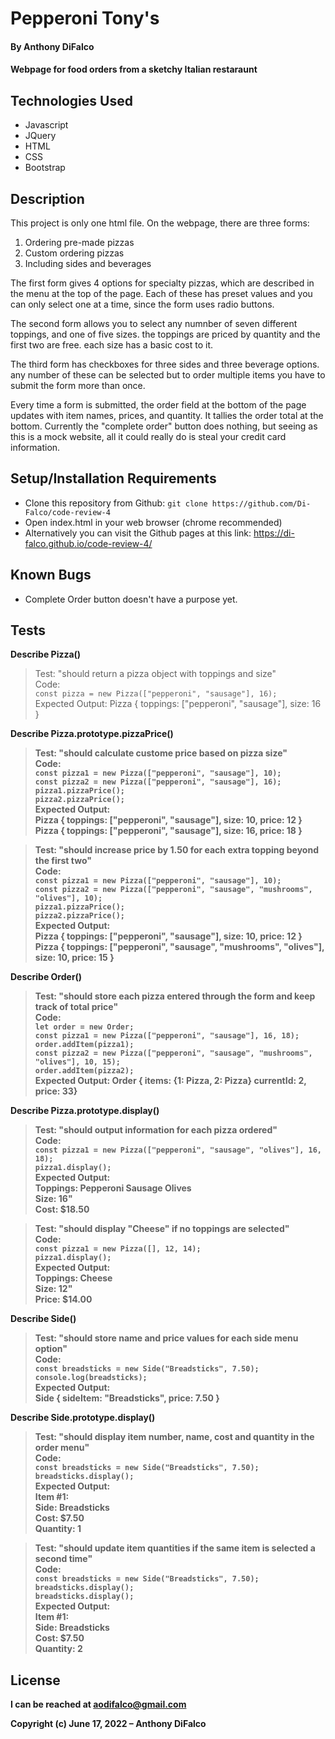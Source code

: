 # Pepperoni Tony's

#### By Anthony DiFalco

#### Webpage for food orders from a sketchy Italian restaraunt

## Technologies Used

* Javascript
* JQuery
* HTML
* CSS
* Bootstrap

## Description

This project is only one html file. On the webpage, there are three forms:
1. Ordering pre-made pizzas
2. Custom ordering pizzas
3. Including sides and beverages

The first form gives 4 options for specialty pizzas, which are described in the menu at the top of the page. Each of these has preset values and you can only select one at a time, since the form uses radio buttons.

The second form allows you to select any numnber of seven different toppings, and one of five sizes. the toppings are priced by quantity and the first two are free. each size has a basic cost to it.

The third form has checkboxes for three sides and three beverage options. any number of these can be selected but to order multiple items you have to submit the form more than once.

Every time a form is submitted, the order field at the bottom of the page updates with item names, prices, and quantity. It tallies the order total at the bottom. Currently the "complete order" button does nothing, but seeing as this is a mock website, all it could really do is steal your credit card information.

## Setup/Installation Requirements

* Clone this repository from Github:
```git clone https://github.com/Di-Falco/code-review-4```
* Open index.html in your web browser (chrome recommended)
* Alternatively you can visit the Github pages at this link: https://di-falco.github.io/code-review-4/

## Known Bugs

* Complete Order button doesn't have a purpose yet.

## Tests

<strong>Describe Pizza()</strong><br>

>Test: "should return a pizza object with toppings and size"<br>
>Code: <br>
```const pizza = new Pizza(["pepperoni", "sausage"], 16);```<br>
>Expected Output: Pizza { toppings: ["pepperoni", "sausage"], size: 16 }<br>

<strong>Describe Pizza.prototype.pizzaPrice()<strong><br>

>Test: "should calculate custome price based on pizza size"<br>
>Code: <br>
>```const pizza1 = new Pizza(["pepperoni", "sausage"], 10);```<br>
>```const pizza2 = new Pizza(["pepperoni", "sausage"], 16);```<br>
>```pizza1.pizzaPrice();```<br>
>```pizza2.pizzaPrice();```<br>
>Expected Output:<br>
>Pizza { toppings: ["pepperoni", "sausage"], size: 10, price: 12 }<br>
>Pizza { toppings: ["pepperoni", "sausage"], size: 16, price: 18 }<br>

>Test: "should increase price by 1.50 for each extra topping beyond the first two"<br>
>Code:<br>
>```const pizza1 = new Pizza(["pepperoni", "sausage"], 10);```<br>
>```const pizza2 = new Pizza(["pepperoni", "sausage", "mushrooms", "olives"], 10);```<br>
>```pizza1.pizzaPrice();```<br>
>```pizza2.pizzaPrice();```<br>
>Expected Output: <br>
>Pizza { toppings: ["pepperoni", "sausage"], size: 10, price: 12 }<br>
>Pizza { toppings: ["pepperoni", "sausage", "mushrooms", "olives"], size: 10, price: 15 }<br>

<strong>Describe Order()</strong><br>

>Test: "should store each pizza entered through the form and keep track of total price"<br>
>Code:<br>
>```let order = new Order;```<br>
>```const pizza1 = new Pizza(["pepperoni", "sausage"], 16, 18);```<br>
>```order.addItem(pizza1);```<br>
>```const pizza2 = new Pizza(["pepperoni", "sausage", "mushrooms", "olives"], 10, 15);```<br>
>```order.addItem(pizza2);```<br>
>Expected Output: Order { items: {1: Pizza, 2: Pizza} currentId: 2, price: 33}<br>

<strong>Describe Pizza.prototype.display()</strong><br>

>Test: "should output information for each pizza ordered"<br>
>Code:<br>
>```const pizza1 = new Pizza(["pepperoni", "sausage", "olives"], 16, 18);```<br>
>```pizza1.display();```<br>
>Expected Output:<br>
>Toppings:  Pepperoni  Sausage  Olives<br>
>Size: 16"<br>
>Cost: $18.50<br>

>Test: "should display "Cheese" if no toppings are selected"<br>
>Code:<br>
>```const pizza1 = new Pizza([], 12, 14);```<br>
>```pizza1.display();```<br>
>Expected Output:<br>
>Toppings: Cheese<br>
>Size: 12"<br>
>Price: $14.00<br>

<strong>Describe Side()</strong><br>

>Test: "should store name and price values for each side menu option"<br>
>Code:<br>
>```const breadsticks = new Side("Breadsticks", 7.50);```<br>
>```console.log(breadsticks);```<br>
>Expected Output:<br>
>Side { sideItem: "Breadsticks", price: 7.50 }<br>

<strong>Describe Side.prototype.display()</strong><br>

>Test: "should display item number, name, cost and quantity in the order menu"<br>
>Code:<br>
>```const breadsticks = new Side("Breadsticks", 7.50);```<br>
>```breadsticks.display();```<br>
>Expected Output:<br>
>Item #1:<br>
>Side: Breadsticks<br>
>Cost: $7.50<br>
>Quantity: 1<br>

>Test: "should update item quantities if the same item is selected a second time"<br>
>Code:<br>
>```const breadsticks = new Side("Breadsticks", 7.50);```<br>
>```breadsticks.display();```<br>
>```breadsticks.display();```<br>
>Expected Output:<br>
>Item #1:<br>
>Side: Breadsticks<br>
>Cost: $7.50<br>
>Quantity: 2<br>

## License

I can be reached at aodifalco@gmail.com

Copyright (c) June 17, 2022 – Anthony DiFalco

